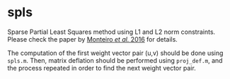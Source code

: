 # spls
Sparse Partial Least Squares method using L1 and L2 norm constraints. Please check the paper by [Monteiro _et al._ 2016](http://www.sciencedirect.com/science/article/pii/S0165027016301327) for details.

The computation of the first weight vector pair (u,v) should be done using `spls.m`. Then, matrix deflation should be performed using `proj_def.m`, and the process repeated in order to find the next weight vector pair.

